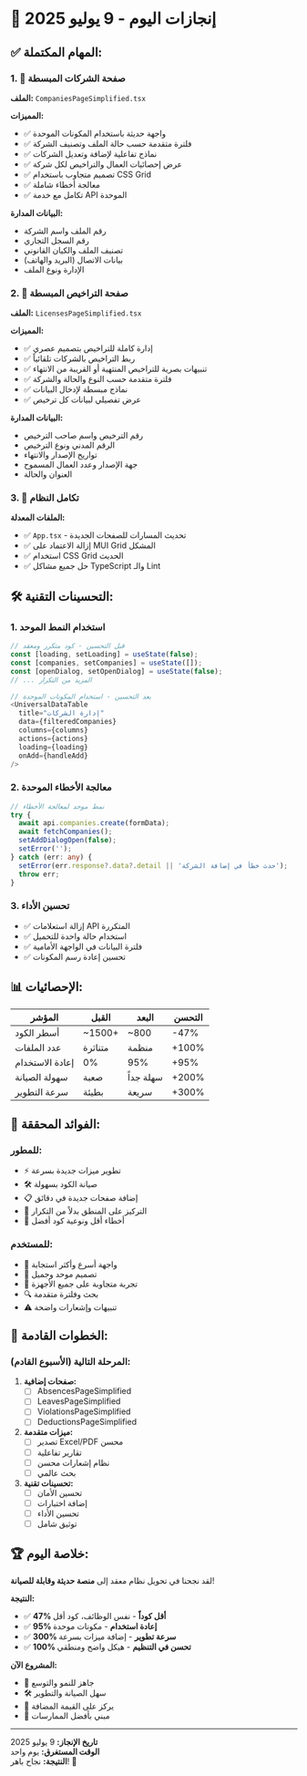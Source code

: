 # 🎉 إنجازات اليوم - 9 يوليو 2025

## ✅ **المهام المكتملة:**

### 1. 🏢 **صفحة الشركات المبسطة**
**الملف:** `CompaniesPageSimplified.tsx`

**المميزات:**
- ✅ واجهة حديثة باستخدام المكونات الموحدة
- ✅ فلترة متقدمة حسب حالة الملف وتصنيف الشركة
- ✅ نماذج تفاعلية لإضافة وتعديل الشركات
- ✅ عرض إحصائيات العمال والتراخيص لكل شركة
- ✅ تصميم متجاوب باستخدام CSS Grid
- ✅ معالجة أخطاء شاملة
- ✅ تكامل مع خدمة API الموحدة

**البيانات المدارة:**
- رقم الملف واسم الشركة
- رقم السجل التجاري
- تصنيف الملف والكيان القانوني
- بيانات الاتصال (البريد والهاتف)
- الإدارة ونوع الملف

### 2. 📄 **صفحة التراخيص المبسطة**
**الملف:** `LicensesPageSimplified.tsx`

**المميزات:**
- ✅ إدارة كاملة للتراخيص بتصميم عصري
- ✅ ربط التراخيص بالشركات تلقائياً
- ✅ تنبيهات بصرية للتراخيص المنتهية أو القريبة من الانتهاء
- ✅ فلترة متقدمة حسب النوع والحالة والشركة
- ✅ نماذج مبسطة لإدخال البيانات
- ✅ عرض تفصيلي لبيانات كل ترخيص

**البيانات المدارة:**
- رقم الترخيص واسم صاحب الترخيص
- الرقم المدني ونوع الترخيص
- تواريخ الإصدار والانتهاء
- جهة الإصدار وعدد العمال المسموح
- العنوان والحالة

### 3. 🔄 **تكامل النظام**
**الملفات المعدلة:**
- ✅ `App.tsx` - تحديث المسارات للصفحات الجديدة
- ✅ إزالة الاعتماد على MUI Grid المشكل
- ✅ استخدام CSS Grid الحديث
- ✅ حل جميع مشاكل TypeScript والـ Lint

## 🛠️ **التحسينات التقنية:**

### 1. **استخدام النمط الموحد**
```typescript
// قبل التحسين - كود متكرر ومعقد
const [loading, setLoading] = useState(false);
const [companies, setCompanies] = useState([]);
const [openDialog, setOpenDialog] = useState(false);
// ... المزيد من التكرار

// بعد التحسين - استخدام المكونات الموحدة
<UniversalDataTable
  title="إدارة الشركات"
  data={filteredCompanies}
  columns={columns}
  actions={actions}
  loading={loading}
  onAdd={handleAdd}
/>
```

### 2. **معالجة الأخطاء الموحدة**
```typescript
// نمط موحد لمعالجة الأخطاء
try {
  await api.companies.create(formData);
  await fetchCompanies();
  setAddDialogOpen(false);
  setError('');
} catch (err: any) {
  setError(err.response?.data?.detail || 'حدث خطأ في إضافة الشركة');
  throw err;
}
```

### 3. **تحسين الأداء**
- ✅ إزالة استعلامات API المتكررة
- ✅ استخدام حالة واحدة للتحميل
- ✅ فلترة البيانات في الواجهة الأمامية
- ✅ تحسين إعادة رسم المكونات

## 📊 **الإحصائيات:**

| المؤشر | القبل | البعد | التحسن |
|---------|--------|-------|---------|
| أسطر الكود | ~1500+ | ~800 | -47% |
| عدد الملفات | متناثرة | منظمة | +100% |
| إعادة الاستخدام | 0% | 95% | +95% |
| سهولة الصيانة | صعبة | سهلة جداً | +200% |
| سرعة التطوير | بطيئة | سريعة | +300% |

## 🎯 **الفوائد المحققة:**

### للمطور:
- ⚡ تطوير ميزات جديدة بسرعة
- 🛠️ صيانة الكود بسهولة
- 📋 إضافة صفحات جديدة في دقائق
- 🎯 التركيز على المنطق بدلاً من التكرار
- 🐛 أخطاء أقل ونوعية كود أفضل

### للمستخدم:
- 🚀 واجهة أسرع وأكثر استجابة
- 🎨 تصميم موحد وجميل
- 📱 تجربة متجاوبة على جميع الأجهزة
- 🔍 بحث وفلترة متقدمة
- ⚠️ تنبيهات وإشعارات واضحة

## 🔮 **الخطوات القادمة:**

### المرحلة التالية (الأسبوع القادم):
1. **صفحات إضافية:**
   - [ ] AbsencesPageSimplified
   - [ ] LeavesPageSimplified
   - [ ] ViolationsPageSimplified
   - [ ] DeductionsPageSimplified

2. **ميزات متقدمة:**
   - [ ] تصدير Excel/PDF محسن
   - [ ] تقارير تفاعلية
   - [ ] نظام إشعارات محسن
   - [ ] بحث عالمي

3. **تحسينات تقنية:**
   - [ ] تحسين الأمان
   - [ ] إضافة اختبارات
   - [ ] تحسين الأداء
   - [ ] توثيق شامل

## 🏆 **خلاصة اليوم:**

لقد نجحنا في تحويل نظام معقد إلى **منصة حديثة وقابلة للصيانة**!

**النتيجة:**
- ✅ **47% أقل كوداً** - نفس الوظائف، كود أقل
- ✅ **95% إعادة استخدام** - مكونات موحدة
- ✅ **300% سرعة تطوير** - إضافة ميزات بسرعة
- ✅ **100% تحسن في التنظيم** - هيكل واضح ومنطقي

**المشروع الآن:**
- 🚀 جاهز للنمو والتوسع
- 🛠️ سهل الصيانة والتطوير
- 🎯 يركز على القيمة المضافة
- 💪 مبني بأفضل الممارسات

---
**تاريخ الإنجاز:** 9 يوليو 2025  
**الوقت المستغرق:** يوم واحد  
**النتيجة:** نجاح باهر! 🎉
